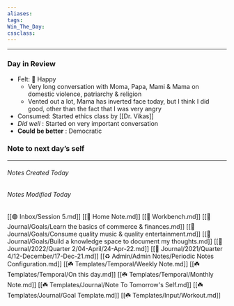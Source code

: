 ```yaml
---
aliases:  
tags:
Win_The_Day:  
cssclass:
---
```

---
### Day in Review

- Felt: 🥳 Happy
	- Very long conversation with Moma, Papa, Mami & Mama on domestic violence, patriarchy & religion
	- Vented out a lot, Mama has inverted face today, but I think I did good, other than the fact that I was very angry
- Consumed: Started ethics class by [[Dr. Vikas]]
- *Did well* : Started on very  important conversation
- **Could be better** : Democratic
### Note to next day’s self


--- 
###### Notes Created Today

###### Notes Modified Today 


[[🟢 Inbox/Session 5.md]]
[[🏡 Home Note.md]]
[[🌵 Workbench.md]]
[[🌱 Journal/Goals/Learn the basics of commerce & finances.md]]
[[🌱 Journal/Goals/Consume quality music & quality entertainment.md]]
[[🌱 Journal/Goals/Build a knowledge space to document my thoughts.md]]
[[🌱 Journal/2022/Quarter 2/04-April/24-Apr-22.md]]
[[🌱 Journal/2021/Quarter 4/12-December/17-Dec-21.md]]
[[♻️ Admin/Admin Notes/Periodic Notes Configuration.md]]
[[☘️ Templates/Temporal/Weekly Note.md]]
[[☘️ Templates/Temporal/On this day.md]]
[[☘️ Templates/Temporal/Monthly Note.md]]
[[☘️ Templates/Journal/Note To Tomorrow's Self.md]]
[[☘️ Templates/Journal/Goal Template.md]]
[[☘️ Templates/Input/Workout.md]]
